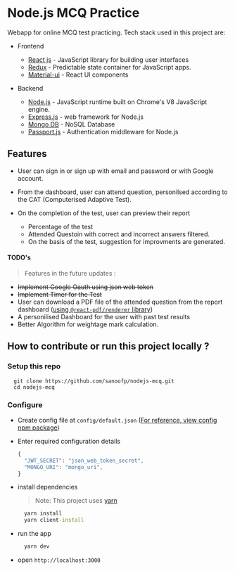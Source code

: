 # Node.js MCQ Practice

Webapp for online MCQ test practicing. Tech stack used in this project are:

* Frontend
  
  * [React js](https://reactjs.org) - JavaScript library for building user interfaces
  * [Redux](https://redux.js.org) - Predictable state container for JavaScript apps.
  * [Material-ui](material-ui.com) - React UI components

* Backend

  * [Node.js](https://nodejs.org/en/) - JavaScript runtime built on Chrome's V8 JavaScript engine.
  * [Express.js](http://expressjs.com/) - web framework for Node.js
  * [Mongo DB](https://www.mongodb.com/) - NoSQL Database
  * [Passport.js](passportjs.org) - Authentication middleware for Node.js


## Features

* User can sign in or sign up with email and password or with Google account.

* From the dashboard, user can attend question, personilsed according to the CAT (Computerised Adaptive Test).

* On the completion of the test, user can preview their report

  * Percentage of the test
  * Attended Questoin with correct and incorrect answers filtered.
  * On the basis of the test, suggestion for improvments are generated.

#### TODO's

> Features in the future updates :

  - ~~Implement Google Oauth using json web token~~
  - ~~Implement Timer for the Test~~
  - User can download a PDF file of the attended question from the report dashboard ([using `@react-pdf/renderer` library](https://www.npmjs.com/package/@react-pdf/renderer#web-render-in-dom))
  - A personilised Dashboard for the user with past test results
  - Better Algorithm for weightage mark calculation.

## How to contribute or run this project locally ?

### Setup this repo
```
  git clone https://github.com/sanoofp/nodejs-mcq.git
  cd nodejs-mcq
```

### Configure

* Create config file at `config/default.json` ([For reference, view config npm package](https://www.npmjs.com/package/config))
* Enter required configuration details
  
  ```javascript
  {
    "JWT_SECRET": "json_web_token_secret",
    "MONGO_URI": "mongo_uri",
  }
  ```

* install dependencies
  > Note: This project uses [yarn](https://yarnpkg.com/)
  
  ```cmd 
    yarn install 
    yarn client-install
  ```

* run the app
  
  ```cmd
    yarn dev
  ```
  
* open `http://localhost:3000`